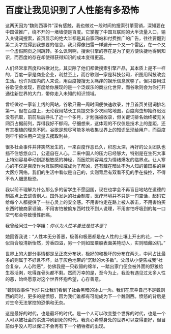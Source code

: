 # 百度让我见识到了人性能有多恐怖

这两天因为“魏则西事件”深有感触，我也做过一段时间的搜索引擎营销，深知要在中国做推广，绕不开的一堵墙便是百度。它掌握了中国互联网的大半流量入口，输入关键词搜索，首页显示的绝大半都是其自家网站和付费推广的广告，往往要翻到第二页才找得到我想要的信息。我只得像扫雷一样避开一个又一个雷区，在一个又一个虚假网页之间跳转。多么讽刺啊，搜索引擎的存在是为了更方便快捷地得到知识，而百度的存在却使得获得知识的成本变得更高。

人们经常拿百度和谷歌对比，其实除了他们都做搜索引擎产品，其本质上是不一样的，百度一家是商业企业，利益至上，而谷歌则一家是科技公司，识图用科技改变生活。也许对国内的人来说，用百度搜搜无关痛痒的娱乐信息就够了。但只要用过谷歌便会发现，百度给你展现的是一个泛娱乐的商业化世界，而谷歌则会为你打开通往新世界的大门，带你走入未知的知识领域。

曾经做过一家新上线的网站，谷歌只需一周时间便快速收录，并且首页关键词排名第一。但在百度上，无论我用站长工具提交多少次网站地图，百度爬虫却始终迟迟没有抓取，前前后后挣扎了近一个多月，才勉强被收录，但关键词排名始终被无关网页占据前列，弄得我好不郁闷。仔细想来，这体现的不仅仅是技术上的差距，还有其根植的理念不同。谷歌是想尽可能多地收集世界上的知识呈现给用户，而百度则牢牢抓住用户流量去攫取利益。

很多社会事件并非突然发生的，一来百度作恶已久，积怨太深，再好的公关团队也挡不住悠悠众口，公道自在人心。二来中国人的压力已经够大，特别是在生死大事上特别容易牵动到那根敏感的神经，而医院则容易成为情绪爆发的临界点。让人寒心的不仅是百度作为互联网权威成为了帮凶，还有藏在暗处不为人知的莆田系的巨大医疗网络。我们的生活中看似是自己的，实则背后有双看不见的手在操控，不得不令人细思极恐。

我以前不理解为什么那么多的留学生不愿回国，现在也学会不再盲目地站在道德的制高点上去谴责别人。国外发达的社会制度，医疗环境并不只是一句空话，起码它给每个人都提供了一些心灵上的安全感。不用害怕走在路上被人袭击，不用害怕买东西时被商家诓骗，不用害怕被偷东西时找不到人说理，不用害怕呼吸到的每一口空气都会导致慢性肺癌。

我曾经问过一个学姐：_你认为人性本善还是性本恶_？

她回答我说：“人性本无分善恶，极善和极恶都是在人性的土壤上开出的花，一个似百合般清新怡然，芳香四溢，另一个则如罂粟般表面美艳动人，实则暗藏凶机。”

世界上的大部分事情都是呈正态分布状，极好的和极坏的分布在两头，中间占比最多的则属于不好且不坏，处于灰色地带的“沉默的大多数”。父母从小便告戒我“社会复杂，人心险恶”，仿佛我是一只软弱的绵羊，一踏出家门便会被外面的野狼给生吞活剥，吃得连骨头都不剩。然而万幸的是，至今为止，我没有遇见过太多人性的恶，始终愿意对这个世界怀抱希望，心存善意。

“魏则西事件”也许只让我们看到了社会黑暗的冰山一角。我们在庆幸自己不是魏则西的同时，更多的是愤怒，因为我们谁都有可能成为下一个魏则西。愤怒的背后是对生命无法掌控的恐惧和无奈。

这是最好的时代，也是最坏的时代。是一个人可以改变整个世界的时代，也是一个人可以被社会的洪流冲刷到死的时代。我真心希望身处的世界可以变得更好，但目前似乎没人可以保证不会再有下一个牺牲者的出现。